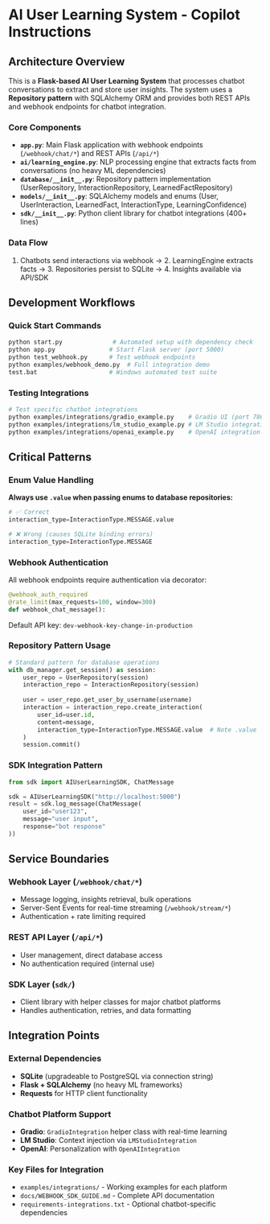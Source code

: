 # AI User Learning System - Copilot Instructions

## Architecture Overview

This is a **Flask-based AI User Learning System** that processes chatbot conversations to extract and store user insights. The system uses a **Repository pattern** with SQLAlchemy ORM and provides both REST APIs and webhook endpoints for chatbot integration.

### Core Components
- **`app.py`**: Main Flask application with webhook endpoints (`/webhook/chat/*`) and REST APIs (`/api/*`)
- **`ai/learning_engine.py`**: NLP processing engine that extracts facts from conversations (no heavy ML dependencies)
- **`database/__init__.py`**: Repository pattern implementation (UserRepository, InteractionRepository, LearnedFactRepository)
- **`models/__init__.py`**: SQLAlchemy models and enums (User, UserInteraction, LearnedFact, InteractionType, LearningConfidence)
- **`sdk/__init__.py`**: Python client library for chatbot integrations (400+ lines)

### Data Flow
1. Chatbots send interactions via webhook → 2. LearningEngine extracts facts → 3. Repositories persist to SQLite → 4. Insights available via API/SDK

## Development Workflows

### Quick Start Commands
```bash
python start.py              # Automated setup with dependency check
python app.py               # Start Flask server (port 5000)
python test_webhook.py      # Test webhook endpoints
python examples/webhook_demo.py  # Full integration demo
test.bat                    # Windows automated test suite
```

### Testing Integrations
```bash
# Test specific chatbot integrations
python examples/integrations/gradio_example.py    # Gradio UI (port 7860)
python examples/integrations/lm_studio_example.py # LM Studio integration
python examples/integrations/openai_example.py    # OpenAI integration
```

## Critical Patterns

### Enum Value Handling
**Always use `.value` when passing enums to database repositories:**
```python
# ✅ Correct
interaction_type=InteractionType.MESSAGE.value

# ❌ Wrong (causes SQLite binding errors)
interaction_type=InteractionType.MESSAGE
```

### Webhook Authentication
All webhook endpoints require authentication via decorator:
```python
@webhook_auth_required
@rate_limit(max_requests=100, window=300)
def webhook_chat_message():
```
Default API key: `dev-webhook-key-change-in-production`

### Repository Pattern Usage
```python
# Standard pattern for database operations
with db_manager.get_session() as session:
    user_repo = UserRepository(session)
    interaction_repo = InteractionRepository(session)
    
    user = user_repo.get_user_by_username(username)
    interaction = interaction_repo.create_interaction(
        user_id=user.id,
        content=message,
        interaction_type=InteractionType.MESSAGE.value  # Note .value
    )
    session.commit()
```

### SDK Integration Pattern
```python
from sdk import AIUserLearningSDK, ChatMessage

sdk = AIUserLearningSDK("http://localhost:5000")
result = sdk.log_message(ChatMessage(
    user_id="user123",
    message="user input",
    response="bot response"
))
```

## Service Boundaries

### Webhook Layer (`/webhook/chat/*`)
- Message logging, insights retrieval, bulk operations
- Server-Sent Events for real-time streaming (`/webhook/stream/*`)
- Authentication + rate limiting required

### REST API Layer (`/api/*`)
- User management, direct database access
- No authentication required (internal use)

### SDK Layer (`sdk/`)
- Client library with helper classes for major chatbot platforms
- Handles authentication, retries, and data formatting

## Integration Points

### External Dependencies
- **SQLite** (upgradeable to PostgreSQL via connection string)
- **Flask + SQLAlchemy** (no heavy ML frameworks)
- **Requests** for HTTP client functionality

### Chatbot Platform Support
- **Gradio**: `GradioIntegration` helper class with real-time learning
- **LM Studio**: Context injection via `LMStudioIntegration`
- **OpenAI**: Personalization with `OpenAIIntegration`

### Key Files for Integration
- `examples/integrations/` - Working examples for each platform
- `docs/WEBHOOK_SDK_GUIDE.md` - Complete API documentation
- `requirements-integrations.txt` - Optional chatbot-specific dependencies